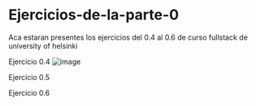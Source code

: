 # Ejercicios-de-la-parte-0
Aca estaran presentes los ejercicios del 0.4 al 0.6 de curso fullstack de university of helsinki

Ejercicio 0.4
![image](https://github.com/Nexbork/Ejercicios-de-la-parte-0/assets/75759057/1b982ca2-40e8-4548-a4c6-4586f6a82021)

Ejercicio 0.5

Ejercicio 0.6
